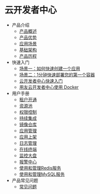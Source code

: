 # 云开发者中心

* 产品介绍
  * [产品概述](articles/cloud/1-/overview.md)
  * [产品优势](articles/cloud/1-/advantage.md)
  * [应用场景](articles/cloud/1-/scene.md)
  * [基础架构](articles/cloud/1-/architecture.md)
  * [产品历程](articles/cloud/1-/releas_note.md)
* 快速入门
  * [场景一：如何快速创建一个应用](articles/cloud/2-/scene1.md)
  * [场景二：1分钟快速部署您的第一个容器](articles/cloud/2-/scene2.md)
  * [云开发者中心快速入门](articles/cloud/2-/rumen.md)
  * [用友云开发者中心使用 Docker](articles/cloud/2-/center_docker.md)
* 用户手册
  * [租户开通](articles/cloud/3-/opening.md)
  * [资源池](articles/cloud/3-/resource_pool.md)
  * [权限控制](articles/cloud/3-/access.md)
  * [持续集成](articles/cloud/3-/create.md)
  * [镜像仓库](articles/cloud/3-/deploy.md)
  * [应用管理](articles/cloud/3-/application.md)
  * [应用上架](articles/cloud/3-/onsale.md)
  * [日志管理](articles/cloud/3-/log.md)
  * [在线终端](articles/cloud/3-/terminal.md)
  * [监控大盘](articles/cloud/3-/monitor.md)
  * [报警中心](articles/cloud/3-/alarm_center.md)
  * [使用和管理Redis服务](articles/cloud/3-/redis.md)
  * [使用和管理MySQL服务](articles/cloud/3-/mysql.md)
* 产品常见问题
  * [常见问题](articles/cloud/4-/question.md)

